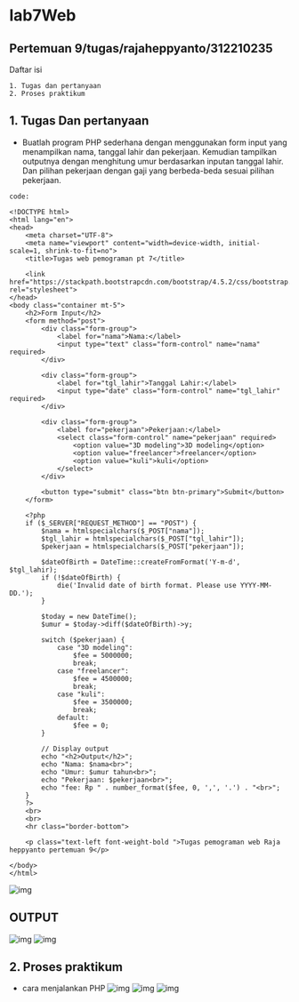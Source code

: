 # lab7Web
## Pertemuan 9/tugas/rajaheppyanto/312210235

Daftar isi
```
1. Tugas dan pertanyaan
2. Proses praktikum 
```

## 1. Tugas Dan pertanyaan

- Buatlah program PHP sederhana dengan menggunakan form input yang menampilkan
nama, tanggal lahir dan pekerjaan. Kemudian tampilkan outputnya dengan menghitung
umur berdasarkan inputan tanggal lahir. Dan pilihan pekerjaan dengan gaji yang
berbeda-beda sesuai pilihan pekerjaan.

```
code:

<!DOCTYPE html>
<html lang="en">
<head>
    <meta charset="UTF-8">
    <meta name="viewport" content="width=device-width, initial-scale=1, shrink-to-fit=no">
    <title>Tugas web pemograman pt 7</title>

    <link href="https://stackpath.bootstrapcdn.com/bootstrap/4.5.2/css/bootstrap.min.css" rel="stylesheet">
</head>
<body class="container mt-5">
    <h2>Form Input</h2>
    <form method="post">
        <div class="form-group">
            <label for="nama">Nama:</label>
            <input type="text" class="form-control" name="nama" required>
        </div>

        <div class="form-group">
            <label for="tgl_lahir">Tanggal Lahir:</label>
            <input type="date" class="form-control" name="tgl_lahir" required>
        </div>

        <div class="form-group">
            <label for="pekerjaan">Pekerjaan:</label>
            <select class="form-control" name="pekerjaan" required>
                <option value="3D modeling">3D modeling</option>
                <option value="freelancer">freelancer</option>
                <option value="kuli">kuli</option>
            </select>
        </div>

        <button type="submit" class="btn btn-primary">Submit</button>
    </form>

    <?php
    if ($_SERVER["REQUEST_METHOD"] == "POST") {
        $nama = htmlspecialchars($_POST["nama"]);
        $tgl_lahir = htmlspecialchars($_POST["tgl_lahir"]);
        $pekerjaan = htmlspecialchars($_POST["pekerjaan"]);

        $dateOfBirth = DateTime::createFromFormat('Y-m-d', $tgl_lahir);
        if (!$dateOfBirth) {
            die('Invalid date of birth format. Please use YYYY-MM-DD.');
        }

        $today = new DateTime();
        $umur = $today->diff($dateOfBirth)->y;

        switch ($pekerjaan) {
            case "3D modeling":
                $fee = 5000000;
                break;
            case "freelancer":
                $fee = 4500000;
                break;
            case "kuli":
                $fee = 3500000;
                break;
            default:
                $fee = 0;
        }

        // Display output
        echo "<h2>Output</h2>";
        echo "Nama: $nama<br>";
        echo "Umur: $umur tahun<br>";
        echo "Pekerjaan: $pekerjaan<br>";
        echo "fee: Rp " . number_format($fee, 0, ',', '.') . "<br>";
    }
    ?>
    <br>
    <br>
    <hr class="border-bottom">

    <p class="text-left font-weight-bold ">Tugas pemograman web Raja heppyanto pertemuan 9</p>

</body>
</html>

```
![img](https://github.com/luffy-arc/lab7Web/blob/main/Screenshot%20(47).png)

## OUTPUT

![img](https://github.com/luffy-arc/lab7Web/blob/main/Screenshot%20(46).png)
![img](https://github.com/luffy-arc/lab7Web/blob/main/Screenshot%20(48).png)

## 2. Proses praktikum

* cara menjalankan PHP
  ![img](https://github.com/luffy-arc/lab7Web/blob/main/Screenshot%20(43).png)
  ![img](https://github.com/luffy-arc/lab7Web/blob/main/Screenshot%20(44).png)
  ![img](https://github.com/luffy-arc/lab7Web/blob/main/Screenshot%20(45).png)

